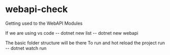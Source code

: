 # webapi-check
Getting used to the WebAPI Modules

If we are using vs code
-- dotnet new list
-- dotnet new webapi

The basic folder structure will be there
To run and hot reload the project run
-- dotnet watch run
